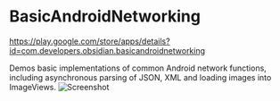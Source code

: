 BasicAndroidNetworking
======================

https://play.google.com/store/apps/details?id=com.developers.obsidian.basicandroidnetworking

Demos basic implementations of common Android network functions, including asynchronous parsing of JSON, XML and loading images into ImageViews. 
![Screenshot]()
